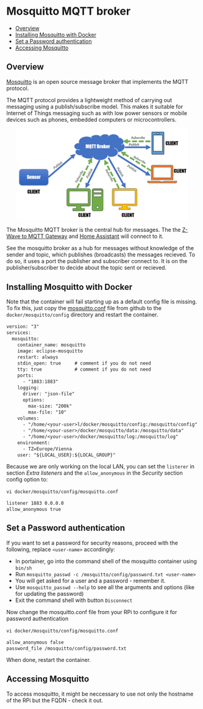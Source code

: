 # Mosquitto MQTT broker

   * [Overview](#overview)
   * [Installing Mosquitto with Docker](#installing-mosquitto-with-docker)
   * [Set a Password authentication](#set-a-password-authentication)
   * [Accessing Mosquitto](#accessing-mosquitto)

<!-- Created by https://github.com/ekalinin/github-markdown-toc -->

## Overview

[Mosquitto](https://mosquitto.org) is an open source message broker that implements the MQTT protocol.

The MQTT protocol provides a lightweight method of carrying out messaging using a publish/subscribe model. This makes it suitable for Internet of Things messaging such as with low power sensors or mobile devices such as phones, embedded computers or microcontrollers.

<p align="center">
<img src="../images/MosquittoMQTTArchitecture.png" width="450" title=" Mosquitto MQTT broker">
</p>

The Mosquitto MQTT broker is the central hub for messages. The the [Z-Wave to MQTT Gateway](./zwavejs2mqtt.md) and [Home Assistant](./ha_install.md) will connect to it.

See the mosquitto broker as a hub for messages without knowledge of the sender and topic, which publishes (broadcasts) the messages recieved. To do so, it uses a port the publisher and subscriber connect to. It is on the  publisher/subscriber to decide about the topic sent or recieved. 

## Installing Mosquitto with Docker

Note that the container will fail starting up as a default config file is missing. To fix this, just copy the [mosquitto.conf](https://github.com/eclipse/mosquitto/blob/master/mosquitto.conf) file from github to the `docker/mosquitto/config` directory and restart the container.

```
version: "3"
services:
  mosquitto:
    container_name: mosquitto
    image: eclipse-mosquitto
    restart: always
    stdin_open: true     # comment if you do not need
    tty: true            # comment if you do not need
    ports:
      - "1883:1883"
    logging:
      driver: "json-file"
      options:
        max-size: "200k"
        max-file: "10"
    volumes:
      - "/home/<your-user>l/docker/mosquitto/config:/mosquitto/config"
      - "/home/<your-user>/docker/mosquitto/data:/mosquitto/data"
      - "/home/<your-user>/docker/mosquitto/log:/mosquitto/log"
    environment:
      - TZ=Europe/Vienna
    user: "${LOCAL_USER}:${LOCAL_GROUP}"
```

Because we are only working on the local LAN, you can set the `listerer` in section _Extra listeners_ and the `allow_anonymous` in the _Security_ section config option to:

`vi docker/mosquitto/config/mosquitto.conf`

```
listener 1883 0.0.0.0
allow_anonymous true
```

## Set a Password authentication

If you want to set a password for security reasons, proceed with the following, replace `<user-name>` accordingly:

- In portainer, go into the command shell of the mosquitto container using `bin/sh`
- Run `mosquitto_passwd -c /mosquitto/config/password.txt <user-name>`
- You will get asked for a user and a password - remember it.
- Use `mosquitto_passwd --help` to see all the arguments and options (like for updating the password)
- Exit the command shell with button `Disconnect`

Now change the mosquitto.conf file from your RPi to configure it for password authentication

`vi docker/mosquitto/config/mosquitto.conf`

```
allow_anonymous false
password_file /mosquitto/config/password.txt
```

When done, restart the container.

## Accessing Mosquitto

To access mosquitto, it might be neccessary to use not only the hostname of the RPi but the FQDN - check it out.

